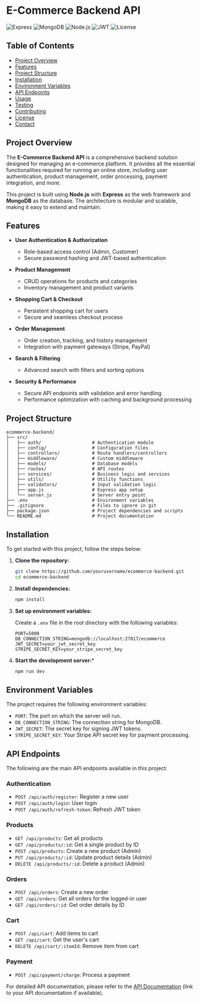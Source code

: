 # **E-Commerce Backend API**

![Express](https://img.shields.io/badge/Express-4.x-green)
![MongoDB](https://img.shields.io/badge/MongoDB-4.x-brightgreen)
![Node.js](https://img.shields.io/badge/Node.js-14.x-blue)
![JWT](https://img.shields.io/badge/JWT-Authentication-orange)
![License](https://img.shields.io/badge/License-MIT-yellow)

## **Table of Contents**

- [Project Overview](#project-overview)
- [Features](#features)
- [Project Structure](#project-structure)
- [Installation](#installation)
- [Environment Variables](#environment-variables)
- [API Endpoints](#api-endpoints)
- [Usage](#usage)
- [Testing](#testing)
- [Contributing](#contributing)
- [License](#license)
- [Contact](#contact)

## **Project Overview**

The **E-Commerce Backend API** is a comprehensive backend solution designed for managing an e-commerce platform. It provides all the essential functionalities required for running an online store, including user authentication, product management, order processing, payment integration, and more.

This project is built using **Node.js** with **Express** as the web framework and **MongoDB** as the database. The architecture is modular and scalable, making it easy to extend and maintain.

## **Features**

- **User Authentication & Authorization**
  - Role-based access control (Admin, Customer)
  - Secure password hashing and JWT-based authentication

- **Product Management**
  - CRUD operations for products and categories
  - Inventory management and product variants

- **Shopping Cart & Checkout**
  - Persistent shopping cart for users
  - Secure and seamless checkout process

- **Order Management**
  - Order creation, tracking, and history management
  - Integration with payment gateways (Stripe, PayPal)

- **Search & Filtering**
  - Advanced search with filters and sorting options

- **Security & Performance**
  - Secure API endpoints with validation and error handling
  - Performance optimization with caching and background processing

## **Project Structure**

```plaintext
ecommerce-backend/
├── src/
│   ├── auth/                   # Authentication module
│   ├── config/                 # Configuration files
│   ├── controllers/            # Route handlers/controllers
│   ├── middleware/             # Custom middleware
│   ├── models/                 # Database models
│   ├── routes/                 # API routes
│   ├── services/               # Business logic and services
│   ├── utils/                  # Utility functions
│   ├── validators/             # Input validation logic
│   ├── app.js                  # Express app setup
│   └── server.js               # Server entry point
├── .env                        # Environment variables
├── .gitignore                  # Files to ignore in git
├── package.json                # Project dependencies and scripts
└── README.md                   # Project documentation
```

## Installation

To get started with this project, follow the steps below:

1. **Clone the repository:**

    ```bash
    git clone https://github.com/yourusername/ecommerce-backend.git
    cd ecommerce-backend
    ```

2. **Install dependencies:**

    ```bash
    npm install
    ```

3. **Set up environment variables:**

   Create a `.env` file in the root directory with the following variables:

   ```plaintext
   PORT=5000
   DB_CONNECTION_STRING=mongodb://localhost:27017/ecommerce
   JWT_SECRET=your_jwt_secret_key
   STRIPE_SECRET_KEY=your_stripe_secret_key
   ```

4. **Start the development server:***
    
    ```bash
    npm run dev
    ```
## Environment Variables

The project requires the following environment variables:

- `PORT`: The port on which the server will run.
- `DB_CONNECTION_STRING`: The connection string for MongoDB.
- `JWT_SECRET`: The secret key for signing JWT tokens.
- `STRIPE_SECRET_KEY`: Your Stripe API secret key for payment processing.

## API Endpoints

The following are the main API endpoints available in this project:

### Authentication

- `POST /api/auth/register`: Register a new user
- `POST /api/auth/login`: User login
- `POST /api/auth/refresh-token`: Refresh JWT token

### Products

- `GET /api/products`: Get all products
- `GET /api/products/:id`: Get a single product by ID
- `POST /api/products`: Create a new product (Admin)
- `PUT /api/products/:id`: Update product details (Admin)
- `DELETE /api/products/:id`: Delete a product (Admin)

### Orders

- `POST /api/orders`: Create a new order
- `GET /api/orders`: Get all orders for the logged-in user
- `GET /api/orders/:id`: Get order details by ID

### Cart

- `POST /api/cart`: Add items to cart
- `GET /api/cart`: Get the user's cart
- `DELETE /api/cart/:itemId`: Remove item from cart

### Payment

- `POST /api/payment/charge`: Process a payment

For detailed API documentation, please refer to the [API Documentation](#) (link to your API documentation if available).



